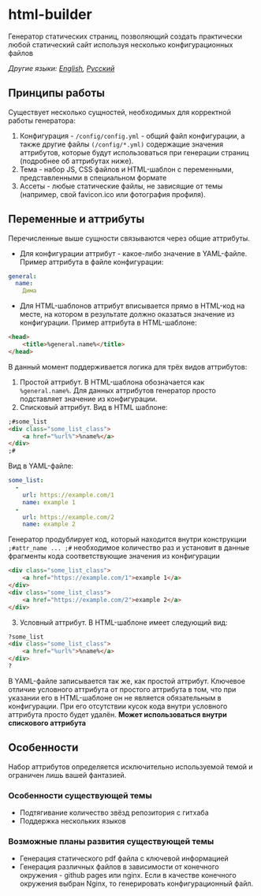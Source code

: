 # html-builder
Генератор статических страниц, позволяющий создать практически любой статический сайт используя несколько конфигурационных файлов

_Другие языки: [English](https://github.com/dimaglushkov/portfolio-builder/blob/main/README.md), [Русский](https://github.com/dimaglushkov/portfolio-builder/blob/main/README.ru.md)_ 

## Принципы работы
Существует несколько сущностей, необходимых для корректной работы генератора:
1. Конфигурация - `/config/config.yml` - общий файл конфигурации, а также другие файлы `(/config/*.yml)` содержащие значения аттрибутов, которые будут использоваться при генерации страниц (подробнее об аттрибутах ниже).
2. Тема - набор JS, CSS файлов и HTML-шаблон с переменными, представленными в специальном формате 
3. Ассеты - любые статические файлы, не зависящие от темы (например, свой favicon.ico или фотография профиля).
 
## Переменные и аттрибуты
Перечисленные выше сущности связываются через общие аттрибуты.
- Для конфигурации аттрибут - какое-либо значение в YAML-файле.
Пример аттрибута в файле конфигурации:
```yaml
general:
  name:
    Дима
```
- Для HTML-шаблонов аттрибут вписывается прямо в HTML-код на месте, на котором в результате должно оказаться значение из конфигурации. Пример аттрибута в HTML-шаблоне:
```html
<head>
    <title>%general.name%</title>
</head>
```

В данный момент поддерживается логика для трёх видов аттрибутов:
1. Простой аттрибут. В HTML-шаблона обозначается как `%general.name%`. Для данных аттрибутов генератор просто подставляет значение из конфигурации.
2. Списковый аттрибут. Вид в HTML шаблоне:
```html
;#some_list
<div class="some_list_class">
    <a href="%url%">%name%</a>
</div>
;#
```
Вид в YAML-файле:
```yaml
some_list:
  -
    url: https://example.com/1
    name: example 1
  -  
    url: https://example.com/2
    name: example 2
```
Генератор продублирует код, который находится внутри конструкции `;#attr_name ... ;#` необходимое количество раз и установит в данные фрагменты кода соответствующие значения из конфигурации
```html
<div class="some_list_class">
    <a href="https://example.com/1">example 1</a>
</div>
<div class="some_list_class">
    <a href="https://example.com/2">example 2</a>
</div>
```
3. Условный аттрибут. В HTML-шаблоне имеет следующий вид:
```html
?some_list
<div class="some_list_class">
    <a href="%url%">%name%</a>
</div>
?
```
В YAML-файле записывается так же, как простой аттрибут. Ключевое отличие условного аттрибута от простого аттрибута в том, что при указании его в HTML-шаблоне он не является обязательным в конфигурации. При его отсутствии кусок кода внутри условного аттрибута просто будет удалён. **Может использоваться внутри спискового аттрибута**

## Особенности
Набор аттрибутов определяется исключительно используемой темой и ограничен лишь вашей фантазией.

### Особенности существующей темы
- Подтягивание количество звёзд репозитория с гитхаба
- Поддержка нескольких языков

### Возможные планы развития существующей темы
- Генерация статического pdf файла с ключевой информацией 
- Генерация различных файлов в зависимости от конечного окружения - github pages или nginx. Если в качестве конечного окружения выбран Nginx, то генерировать конфигурационный файл.
